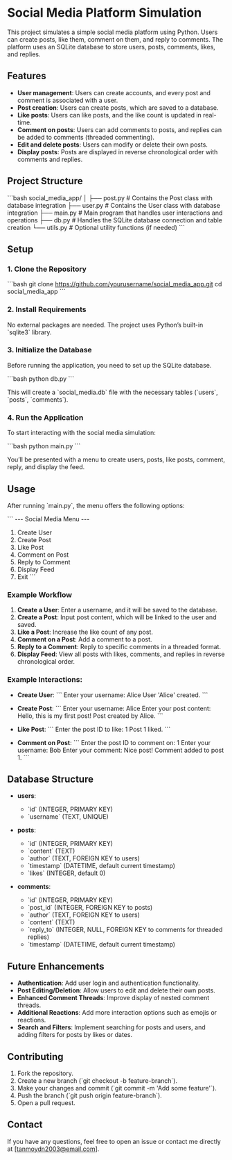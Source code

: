
# Social Media Platform Simulation

This project simulates a simple social media platform using Python. Users can create posts, like them, comment on them, and reply to comments. The platform uses an SQLite database to store users, posts, comments, likes, and replies.

## Features
- **User management**: Users can create accounts, and every post and comment is associated with a user.
- **Post creation**: Users can create posts, which are saved to a database.
- **Like posts**: Users can like posts, and the like count is updated in real-time.
- **Comment on posts**: Users can add comments to posts, and replies can be added to comments (threaded commenting).
- **Edit and delete posts**: Users can modify or delete their own posts.
- **Display posts**: Posts are displayed in reverse chronological order with comments and replies.

## Project Structure

\`\`\`bash
social_media_app/
│
├── post.py      # Contains the Post class with database integration
├── user.py      # Contains the User class with database integration
├── main.py      # Main program that handles user interactions and operations
├── db.py        # Handles the SQLite database connection and table creation
└── utils.py     # Optional utility functions (if needed)
\`\`\`

## Setup

### 1. Clone the Repository
\`\`\`bash
git clone https://github.com/yourusername/social_media_app.git
cd social_media_app
\`\`\`

### 2. Install Requirements
No external packages are needed. The project uses Python’s built-in \`sqlite3\` library.

### 3. Initialize the Database
Before running the application, you need to set up the SQLite database.

\`\`\`bash
python db.py
\`\`\`

This will create a \`social_media.db\` file with the necessary tables (\`users\`, \`posts\`, \`comments\`).

### 4. Run the Application
To start interacting with the social media simulation:

\`\`\`bash
python main.py
\`\`\`

You’ll be presented with a menu to create users, posts, like posts, comment, reply, and display the feed.

## Usage

After running \`main.py\`, the menu offers the following options:

\`\`\`
--- Social Media Menu ---
1. Create User
2. Create Post
3. Like Post
4. Comment on Post
5. Reply to Comment
6. Display Feed
7. Exit
\`\`\`

### Example Workflow

1. **Create a User**: Enter a username, and it will be saved to the database.
2. **Create a Post**: Input post content, which will be linked to the user and saved.
3. **Like a Post**: Increase the like count of any post.
4. **Comment on a Post**: Add a comment to a post.
5. **Reply to a Comment**: Reply to specific comments in a threaded format.
6. **Display Feed**: View all posts with likes, comments, and replies in reverse chronological order.

### Example Interactions:

- **Create User**:
    \`\`\`
    Enter your username: Alice
    User 'Alice' created.
    \`\`\`

- **Create Post**:
    \`\`\`
    Enter your username: Alice
    Enter your post content: Hello, this is my first post!
    Post created by Alice.
    \`\`\`

- **Like Post**:
    \`\`\`
    Enter the post ID to like: 1
    Post 1 liked.
    \`\`\`

- **Comment on Post**:
    \`\`\`
    Enter the post ID to comment on: 1
    Enter your username: Bob
    Enter your comment: Nice post!
    Comment added to post 1.
    \`\`\`

## Database Structure

- **users**:
  - \`id\` (INTEGER, PRIMARY KEY)
  - \`username\` (TEXT, UNIQUE)
  
- **posts**:
  - \`id\` (INTEGER, PRIMARY KEY)
  - \`content\` (TEXT)
  - \`author\` (TEXT, FOREIGN KEY to users)
  - \`timestamp\` (DATETIME, default current timestamp)
  - \`likes\` (INTEGER, default 0)
  
- **comments**:
  - \`id\` (INTEGER, PRIMARY KEY)
  - \`post_id\` (INTEGER, FOREIGN KEY to posts)
  - \`author\` (TEXT, FOREIGN KEY to users)
  - \`content\` (TEXT)
  - \`reply_to\` (INTEGER, NULL, FOREIGN KEY to comments for threaded replies)
  - \`timestamp\` (DATETIME, default current timestamp)

## Future Enhancements

- **Authentication**: Add user login and authentication functionality.
- **Post Editing/Deletion**: Allow users to edit and delete their own posts.
- **Enhanced Comment Threads**: Improve display of nested comment threads.
- **Additional Reactions**: Add more interaction options such as emojis or reactions.
- **Search and Filters**: Implement searching for posts and users, and adding filters for posts by likes or dates.

## Contributing

1. Fork the repository.
2. Create a new branch (\`git checkout -b feature-branch\`).
3. Make your changes and commit (\`git commit -m 'Add some feature'\`).
4. Push the branch (\`git push origin feature-branch\`).
5. Open a pull request.



## Contact

If you have any questions, feel free to open an issue or contact me directly at [tanmoydn2003@email.com].
